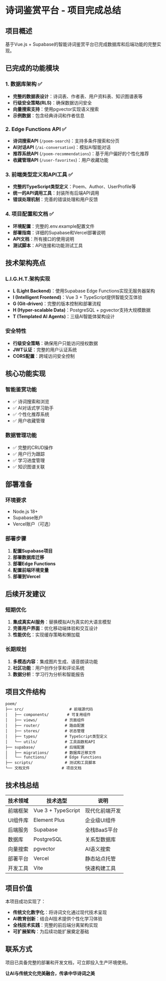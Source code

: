 # 诗词鉴赏平台 - 项目完成总结

## 项目概述

基于Vue.js + Supabase的智能诗词鉴赏平台已完成数据库和后端功能的完整实现。

## 已完成的功能模块

### 1. 数据库架构 ✅
- **完整的数据表设计**：诗词表、作者表、用户资料表、知识图谱表等
- **行级安全策略(RLS)**：确保数据访问安全
- **向量搜索支持**：使用pgvector实现语义搜索
- **示例数据**：包含经典诗词和作者信息

### 2. Edge Functions API ✅
- **诗词搜索API** (`/poem-search`)：支持多条件搜索和分页
- **AI对话API** (`/ai-conversation`)：模拟AI智能对话
- **推荐系统API** (`/poem-recommendations`)：基于用户偏好的个性化推荐
- **收藏管理API** (`/user-favorites`)：用户收藏功能

### 3. 前端类型定义和API工具 ✅
- **完整的TypeScript类型定义**：Poem、Author、UserProfile等
- **统一的API调用工具**：封装所有后端API调用
- **错误处理机制**：完善的错误处理和用户反馈

### 4. 项目配置和文档 ✅
- **环境配置**：完整的.env.example配置文件
- **部署指南**：详细的Supabase和Vercel部署说明
- **API文档**：所有接口的使用说明
- **测试脚本**：API连接和功能测试工具

## 技术架构亮点

### L.I.G.H.T.架构实现
- **L (Light Backend)**：使用Supabase Edge Functions实现无服务器架构
- **I (Intelligent Frontend)**：Vue 3 + TypeScript提供智能交互体验
- **G (Git-driven)**：完整的版本控制和部署流程
- **H (Hyper-scalable Data)**：PostgreSQL + pgvector支持大规模数据
- **T (Templated AI Agents)**：三级AI智能体架构设计

### 安全特性
- **行级安全策略**：确保用户只能访问授权数据
- **JWT认证**：完整的用户认证系统
- **CORS配置**：跨域访问安全控制

## 核心功能实现

### 智能鉴赏功能
- ✅ 诗词搜索和浏览
- ✅ AI对话式学习助手
- ✅ 个性化推荐系统
- ✅ 用户收藏管理

### 数据管理功能
- ✅ 完整的CRUD操作
- ✅ 用户行为跟踪
- ✅ 学习进度管理
- ✅ 知识图谱关联

## 部署准备

### 环境要求
- Node.js 18+
- Supabase账户
- Vercel账户（可选）

### 部署步骤
1. **配置Supabase项目**
2. **部署数据库迁移**
3. **部署Edge Functions**
4. **配置前端环境变量**
5. **部署到Vercel**

## 后续开发建议

### 短期优化
1. **集成真实AI服务**：替换模拟AI为真实的大语言模型
2. **完善用户界面**：优化移动端体验和交互设计
3. **性能优化**：实现缓存策略和懒加载

### 长期规划
1. **多模态内容**：集成图片生成、语音朗读功能
2. **社区功能**：用户创作分享和评论系统
3. **数据分析**：学习行为分析和智能报告

## 项目文件结构

```
poem/
├── src/                    # 前端源代码
│   ├── components/        # 可复用组件
│   ├── views/            # 页面组件
│   ├── router/           # 路由配置
│   ├── stores/           # 状态管理
│   ├── types/            # TypeScript类型定义
│   └── utils/            # 工具函数和API
├── supabase/             # 后端配置
│   ├── migrations/       # 数据库迁移文件
│   └── functions/        # Edge Functions
├── scripts/              # 测试和工具脚本
└── 文档文件              # 项目文档
```

## 技术栈总结

| 技术领域 | 技术选型 | 说明 |
|---------|---------|------|
| 前端框架 | Vue 3 + TypeScript | 现代化前端开发 |
| UI组件库 | Element Plus | 企业级UI组件 |
| 后端服务 | Supabase | 全栈BaaS平台 |
| 数据库 | PostgreSQL | 关系型数据库 |
| 向量搜索 | pgvector | AI语义搜索 |
| 部署平台 | Vercel | 静态站点托管 |
| 开发工具 | Vite | 快速构建工具 |

## 项目价值

本项目成功实现了：
- **传统文化数字化**：将诗词文化通过现代技术呈现
- **AI教育创新**：结合AI技术提供个性化学习体验
- **全栈技术实践**：完整的前后端分离架构实现
- **可扩展架构**：为后续功能扩展奠定基础

## 联系方式

项目已具备完整的部署和开发文档，可立即投入生产环境使用。

**让AI与传统文化完美融合，传承中华诗词之美**